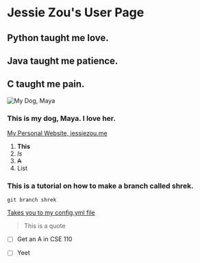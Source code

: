 # Jessie Zou's User Page


## Python taught me love.

## Java taught me patience.

## C taught me pain.


![My Dog, Maya](https://i.imgur.com/lK3FXpN.jpg)

### This is my dog, Maya. I love her.

[My Personal Website, jessiezou.me](https://jessiezou.me)

1. **This**
2. *Is*
3. ~~A~~
4. List

### This is a tutorial on how to make a branch called shrek.
```
git branch shrek
```

[Takes you to my config.yml file](/_config.yml)

> This is a quote

- [ ] Get an A in CSE 110
- [ ] Yeet

